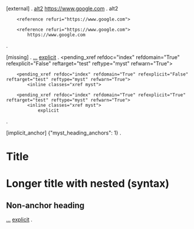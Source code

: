 [external] 
.
[alt2](https://www.google.com)
[](https://www.google.com)
<https://www.google.com>
.
<document source="<src>/index.md">
    <paragraph>
        <reference refuri="https://www.google.com">
            alt2

        <reference refuri="https://www.google.com">

        <reference refuri="https://www.google.com">
            https://www.google.com
.

[missing] 
.
[](#test)
[...](#test)
[explicit](#test)
.
<document source="<src>/index.md">
    <paragraph>
        <pending_xref refdoc="index" refdomain="True" refexplicit="False" reftarget="test" reftype="myst" refwarn="True">
            <inline classes="xref myst">

        <pending_xref refdoc="index" refdomain="True" refexplicit="False" reftarget="test" reftype="myst" refwarn="True">
            <inline classes="xref myst">

        <pending_xref refdoc="index" refdomain="True" refexplicit="True" reftarget="test" reftype="myst" refwarn="True">
            <inline classes="xref myst">
                explicit
.

[implicit_anchor] {"myst_heading_anchors": 1}
.
# Title
# Longer title with **nested** (syntax)
## Non-anchor heading

[](#title)
[...](#longer-title-with-nested-syntax)
[explicit](#title)
.
<document source="<src>/index.md">
    <section ids="title" names="title" slug="title">
        <title>
            Title
    <section ids="longer-title-with-nested-syntax" names="longer\ title\ with\ nested\ (syntax)" slug="longer-title-with-nested-syntax">
        <title>
            Longer title with
            <strong>
                nested
             (syntax)
        <section ids="non-anchor-heading" names="non-anchor\ heading">
            <title>
                Non-anchor heading
            <paragraph>
                <reference id_link="True" refid="title">
                    <inline classes="std std-ref">
                        Title

                <reference id_link="True" refid="longer-title-with-nested-syntax">
                    <inline classes="std std-ref">
                        Longer title with nested (syntax)

                <reference id_link="True" refid="title">
                    explicit
.

[explicit-heading] 
.
(target)=
# Test

[](#target)
[...](#target)
[explicit](#target)
[](<#name with spaces>)
.
<document source="<src>/index.md">
    <target refid="target">
    <section ids="test target" names="test target">
        <title>
            Test
        <paragraph>
            <reference id_link="True" refid="target">
                <inline classes="std std-ref">
                    Test

            <reference id_link="True" refid="target">
                <inline classes="std std-ref">
                    Test

            <reference id_link="True" refid="target">
                explicit

            <pending_xref refdoc="index" refdomain="True" refexplicit="False" reftarget="name with spaces" reftype="myst" refwarn="True">
                <inline classes="xref myst">
.

[explicit>implicit] {"myst_heading_anchors": 1}
.
# Test

(test)=
## Other

[](#test)
.
<document source="<src>/index.md">
    <section dupnames="test" ids="test" slug="test">
        <title>
            Test
        <target refid="id1">
        <section ids="other id1" names="other test">
            <title>
                Other
            <paragraph>
                <reference id_link="True" refid="id1">
                    <inline classes="std std-ref">
                        Other
.

[id-with-spaces] 
.
(name with spaces)=
Paragraph

[](<#name with spaces>)
.
<document source="<src>/index.md">
    <target refid="name-with-spaces">
    <paragraph ids="name-with-spaces" names="name\ with\ spaces">
        Paragraph
    <paragraph>
        <reference id_link="True" refid="name-with-spaces">
            <inline classes="std std-ref">
                #name with spaces
.

[ref-table] 
.
```{table} caption
:name: table
a  | b
-- | --
c  | d
```

[](#table)
[...](#table)
[explicit](#table)
.
<document source="<src>/index.md">
    <table classes="colwidths-auto" ids="table" names="table">
        <title>
            caption
        <tgroup cols="2">
            <colspec colwidth="50">
            <colspec colwidth="50">
            <thead>
                <row>
                    <entry>
                        <paragraph>
                            a
                    <entry>
                        <paragraph>
                            b
            <tbody>
                <row>
                    <entry>
                        <paragraph>
                            c
                    <entry>
                        <paragraph>
                            d
    <paragraph>
        <reference id_link="True" refid="table">
            <inline classes="std std-ref">
                caption

        <reference id_link="True" refid="table">
            <inline classes="std std-ref">
                caption

        <reference id_link="True" refid="table">
            explicit
.

[external-file] 
.
[](test.txt)
[...](./test.txt)
[relative to source dir](/test.txt)
.
<document source="<src>/index.md">
    <paragraph>
        <download_reference filename="dd18bf3a8e0a2a3e53e2661c7fb53534/test.txt" refdoc="index" refdomain="True" refexplicit="False" reftarget="test.txt" reftype="myst" refwarn="False">
            <inline classes="xref download myst">
                test.txt

        <download_reference filename="dd18bf3a8e0a2a3e53e2661c7fb53534/test.txt" refdoc="index" refdomain="True" refexplicit="False" reftarget="./test.txt" reftype="myst" refwarn="False">
            <inline classes="xref download myst">

        <download_reference filename="dd18bf3a8e0a2a3e53e2661c7fb53534/test.txt" refdoc="index" refdomain="True" refexplicit="True" reftarget="/test.txt" reftype="myst" refwarn="False">
            <inline classes="xref download myst">
                relative to source dir
.

[source-file] 
.
[](other.rst)
[...](./other.rst)
[relative to source dir](/other.rst)
.
<document source="<src>/index.md">
    <paragraph>
        <pending_xref refdoc="index" refdomain="doc" refexplicit="False" reftarget="other" reftargetid="True" reftype="myst">
            <inline classes="xref myst">

        <pending_xref refdoc="index" refdomain="doc" refexplicit="False" reftarget="other" reftargetid="True" reftype="myst">
            <inline classes="xref myst">

        <pending_xref refdoc="index" refdomain="doc" refexplicit="True" reftarget="other" reftargetid="True" reftype="myst">
            <inline classes="xref myst">
                relative to source dir
.
